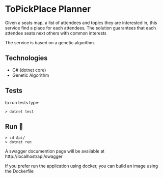# ToPickPlace Planner
Given a seats map, a list of attendees and topics they are interested in, this service find a place for each attendees.
The solution guarantees that each attendee seats next others with common interests

The service is based on a genetic algorithm.

## Technologies
- C# (dotnet core)
- Genetic Algorithm

## Tests
to run tests type:
```
> dotnet test
```
## Run :running:
```
> cd Api/
> dotnet run
```

A swagger documention page will be available at http://localhost/api/swagger

If you prefer run the application using docker, you can build an image using the Dockerfile
